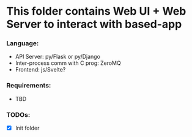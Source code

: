# This folder contains Web UI + Web Server to interact with based-app

### Language: 
- API Server: py/Flask or py/Django
- Inter-process comm with C prog: ZeroMQ
- Frontend: js/Svelte?

### Requirements:
- TBD

### TODOs:
- [X] Init folder